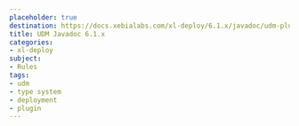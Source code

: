 ```yaml
---
placeholder: true
destination: https://docs.xebialabs.com/xl-deploy/6.1.x/javadoc/udm-plugin-api/index.html
title: UDM Javadoc 6.1.x
categories:
- xl-deploy
subject:
- Rules
tags:
- udm
- type system
- deployment
- plugin
---
```

